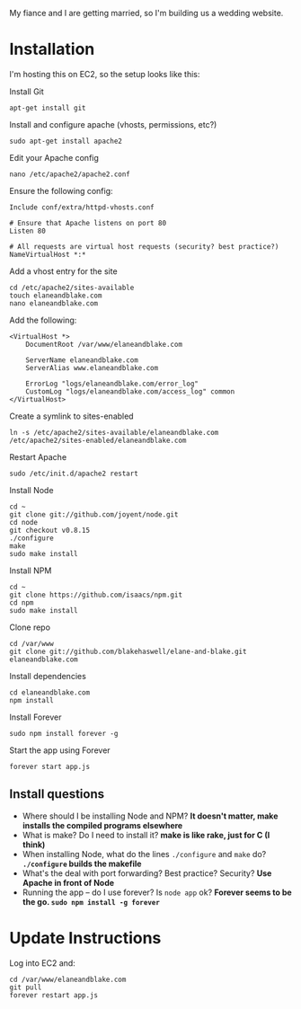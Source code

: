 My fiance and I are getting married, so I'm building us a wedding website.

Installation
============

I'm hosting this on EC2, so the setup looks like this:

Install Git

    apt-get install git

Install and configure apache (vhosts, permissions, etc?)

    sudo apt-get install apache2

Edit your Apache config

    nano /etc/apache2/apache2.conf

Ensure the following config:

    Include conf/extra/httpd-vhosts.conf
    
    # Ensure that Apache listens on port 80
    Listen 80
    
    # All requests are virtual host requests (security? best practice?)
    NameVirtualHost *:*

Add a vhost entry for the site

    cd /etc/apache2/sites-available
    touch elaneandblake.com
    nano elaneandblake.com

Add the following:

    <VirtualHost *>
        DocumentRoot /var/www/elaneandblake.com
        
        ServerName elaneandblake.com
        ServerAlias www.elaneandblake.com
        
        ErrorLog "logs/elaneandblake.com/error_log"
        CustomLog "logs/elaneandblake.com/access_log" common
    </VirtualHost>

Create a symlink to sites-enabled

    ln -s /etc/apache2/sites-available/elaneandblake.com /etc/apache2/sites-enabled/elaneandblake.com

Restart Apache

    sudo /etc/init.d/apache2 restart

Install Node

    cd ~
    git clone git://github.com/joyent/node.git
    cd node
    git checkout v0.8.15
    ./configure
    make
    sudo make install

Install NPM

    cd ~
    git clone https://github.com/isaacs/npm.git
    cd npm
    sudo make install

Clone repo

    cd /var/www
    git clone git://github.com/blakehaswell/elane-and-blake.git elaneandblake.com

Install dependencies

    cd elaneandblake.com
    npm install

Install Forever

    sudo npm install forever -g

Start the app using Forever

    forever start app.js

Install questions
-----------------

*   Where should I be installing Node and NPM? **It doesn't matter, make installs the compiled programs elsewhere**
*   What is make? Do I need to install it? **make is like rake, just for C (I think)**
*   When installing Node, what do the lines `./configure` and `make` do? **`./configure` builds the makefile**
*   What's the deal with port forwarding? Best practice? Security? **Use Apache in front of Node**
*   Running the app – do I use forever? Is `node app` ok? **Forever seems to be the go. `sudo npm install -g forever`**

Update Instructions
===================

Log into EC2 and:

    cd /var/www/elaneandblake.com
    git pull
    forever restart app.js
